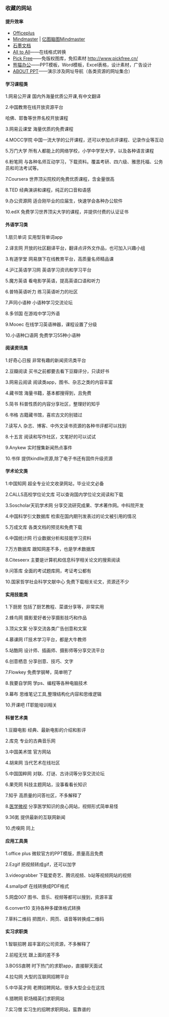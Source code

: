 ### 收藏的网站

#### 提升效率

- [Officeplus](https://www.officeplus.cn/)
- [Mindmaster](https://www.mindmaster.io/)    |  [亿图脑图Mindmaster](https://www.edrawsoft.cn/mindmaster/ad.html)
- [石墨文档](https://shimo.im/)
- [All to All](https://www.alltoall.net/)——在线格式转换
- [Pick Free](https://www.pickfree.cn/)——免版权图库，免扣素材   http://www.pickfree.cn/
- [熊猫办公](https://www.tukuppt.com/)——PPT模板，Word模板，Excel表格，设计素材，广告设计
- [ABOUT PPT](https://www.aboutppt.com/)——演示涉及网址导航（各类资源的网址集合）



#### 学习课程类

1.网易公开课
国内外海量优质公开课,有中文翻译

2.中国教育在线开放资源平台

哈佛、耶鲁等世界名校开放课程

3.网易云课堂
海量优质的免费课程

4.MOCC学院
中国一流大学的公开课程，还可以参加点评课程、记录作业等互动

5.万门大学
所有人都能上的网络学校，小学中学至大学，以及各种语言课程

6.粉笔网
与各种名师互动学习，下载资料。覆盖考研、四六级、雅思托福、公务员和司法考试等。

7.Coursera
世界顶尖院校的免费优质课程，含金量很高

8.TED
经典演讲和课程，纯正的口音和语感

9.办公资源网
适合刚毕业的应届生，快速学会各种办公软件

10.edX
免费学习世界顶尖大学的课程，并提供付费的认证证书



#### 外语学习类

1.扇贝单词
实用型背单词app

2.译言网
开放的社区翻译平台，翻译点评外文作品，也可加入兴趣小组

3.有道学堂
网易旗下在线教育平台，高质量名师精品课

4.沪江英语学习网
英语学习资讯和学习平台

5.魔方英语
看电影学英语，提高英语口语和听力

6.普特英语听力
练习英语听力的社区

7.声同小语种
小语种学习交流论坛

8.多邻国
在游戏中学习外语

9.Mooec
在线学习英语神器，课程设置了分级

10.小语种口语网
免费学习55种小语种



#### 阅读资讯类

1.好奇心日报
非常有趣的新闻资讯类平台

2.豆瓣阅读
买书之前都要去看下豆瓣评分，只读好书

3.网易云阅读
阅读类app，图书、杂志之类的内容丰富

4.藏书馆
海量书籍，基本都搜得到，且免费

5.简书
科普性质的内容分享社区，整理好的知乎

6.书格
古籍藏书馆，喜欢古文的别错过

7.读写人
杂志、博客、中外文读书资源的各种书评都可以找到

8.十五言
阅读和写作社区，文笔好的可以试试

9.Anykew
实时搜集新闻热点事件

10.书伴
提供kindlle资源,除了电子书还有固件升级资源

#### 学术论文类

1.中国知网
超全专业论文收录网站，毕业论文必备

2.CALLS高校学位论文库
可以查询国内学位论文阅读和下载

3.Soscholar天玑学术网
分享交流研究成果、学术著作网。中科院开发

4.中国科学引文数据库
检索在国内期刊发表过的论文被引用的情况

5.万成文库
各类文档的预览和免费下载

6.中国统计网
行业数据分析和技能学习资料

7.万方数据库
跟知网差不多，也是学术数据库

8.Citeseerx
主要是计算机和信息科学相关论文的搜索阅读

9.问答库
全面的考试题库网，考证考公都有

10.国家哲学社会科学文献中心
免费下载相关论文，资源还不少



#### 实用技能类

1.下厨房
包括了厨艺教程、菜谱分享等，非常实用

2.蜂鸟网
摄影爱好者分享摄影技巧和作品

3.顶尖文案
分享交流各类广告创意和文案

4.慕课网
IT技术学习平台，都是大牛教师

5.站酷网
设计师、插画师、摄影师等分享交流平台

6.创意栖息
分享创意、技巧、文字

7.Flowkey
免费学钢琴，简单明了

8.我要自学网
学ps、编程等各种电脑技术

9.幕布
思维笔记工具,整理结构化内容和思维逻辑

10.开课吧
IT职能培训相关



#### 科普艺术类

1.豆瓣电影
经典、最新电影的介绍和影评

2.库克
专业的古典音乐网

3.中国美术馆
官方网站

4.胡来网
当代艺术在线社区

5.中国国粹网
对联、灯谜、古诗词等分享交流论坛

6.果壳网
科技主题网站，没事看看长知识

7.知乎
高质量的问答社区，不多解释了

8.[医学微视](https://www.mvyxws.com/)
分享医学知识的良心网站，视频形式简单易怪

9.36氮
提供最新的互联网新闻

10.虎嗅网
同上



#### 应用工具类

1.office plus
微软官方的PPT模版，质量高且免费

2.Ezgif
把视频转成gif，还可以加字

3.videograbber
下载爱奇艺、腾讯视频、b站等视频网站的视频

4.smallpdf
在线转换成PDF格式

5.网盘007
图书、音乐、视频等都可以搜到，资源丰富

6.convert10
支持各种多媒体格式转换

7.草料二维码
把图片、网页、语音等转换成二维码

#### 实习求职类

1.智联招聘
超丰富的公司资源，不多解释了

2.前程无忧
跟上面的差不多

3.BOSS直聘
时下热门的求职app，直接聊天面试

4.拉勾网
大型的互联网招聘平台

5.中华英才网
老牌招聘网站，很多大型企业在这找

6.猎聘网
职场精英们求职网站

7.实习僧
实习生的招聘求职网站，蛮靠谱的
